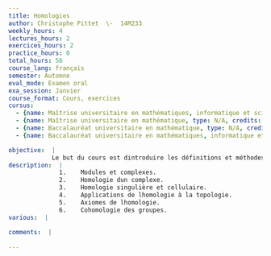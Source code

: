 ```yaml
---
title: Homologies
author: Christophe Pittet  \-  14M233
weekly_hours: 4
lectures_hours: 2
exercices_hours: 2
practice_hours: 0
total_hours: 56
course_lang: français
semester: Automne
eval_mode: Examen oral
exa_session: Janvier
course_format: Cours, exercices
cursus:
  - {name: Maîtrise universitaire en mathématiques, informatique et sciences numériques, type: N/A, credits: 6}
  - {name: Maîtrise universitaire en mathématique, type: N/A, credits: 6}
  - {name: Baccalauréat universitaire en mathématique, type: N/A, credits: 6}
  - {name: Baccalauréat universitaire en mathématiques, informatique et sciences numériques, type: N/A, credits: 5}

objective:  |
            Le but du cours est dintroduire les définitions et méthodes de base de lhomologie, de les illustrer par des applications à la topologie et à la théorie des groupes. La théorie de lhomologie sest développée pour répondre à des questions de topologie. Aujourdhui les méthodes homologiques sont très largement utilisées  non seulement en topologie et en géométrie, mais aussi en analyse complexe et en géométrie algébrique.
description:  |
              1.	Modules et complexes.
              2.	Homologie dun complexe.
              3.	Homologie singulière et cellulaire.
              4.	Applications de lhomologie à la topologie.
              5.	Axiomes de lhomologie.
              6.	Cohomologie des groupes.
various:  |
          
comments:  |
           
---
```

